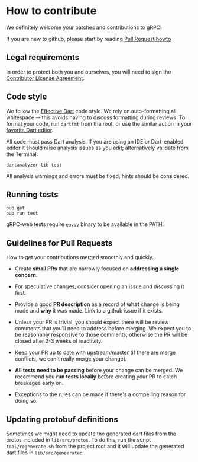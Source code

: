# How to contribute

We definitely welcome your patches and contributions to gRPC!

If you are new to github, please start by reading [Pull Request
howto](https://help.github.com/articles/about-pull-requests/)

## Legal requirements

In order to protect both you and ourselves, you will need to sign the
[Contributor License
Agreement](https://identity.linuxfoundation.org/projects/cncf).

## Code style

We follow the [Effective
Dart](https://www.dartlang.org/guides/language/effective-dart/style) code style.
We rely on auto-formatting all whitespace -- this avoids having to discuss
formatting during reviews. To format your code, run `dartfmt` from the root, or
use the similar action in your [favorite Dart
editor](https://www.dartlang.org/tools).

All code must pass Dart analysis. If you are using an IDE or Dart-enabled editor
it should raise analysis issues as you edit; alternatively validate from the
Terminal:

```
dartanalyzer lib test
```

All analysis warnings and errors must be fixed; hints should be considered.

## Running tests

```
pub get
pub run test
```

gRPC-web tests require [`envoy`](
https://www.envoyproxy.io/docs/envoy/latest/start/start.html) binary to be
available in the PATH.

## Guidelines for Pull Requests

How to get your contributions merged smoothly and quickly.

- Create **small PRs** that are narrowly focused on **addressing a single
concern**.

- For speculative changes, consider opening an issue and discussing it first.

- Provide a good **PR description** as a record of **what** change is being made
and **why** it was made. Link to a github issue if it exists.

- Unless your PR is trivial, you should expect there will be review comments
that you'll need to address before merging. We expect you to be reasonably
responsive to those comments, otherwise the PR will be closed after 2-3 weeks of
inactivity.

- Keep your PR up to date with upstream/master (if there are merge conflicts, we
can't really merge your change).

- **All tests need to be passing** before your change can be merged. We
recommend you **run tests locally** before creating your PR to catch breakages
early on.

- Exceptions to the rules can be made if there's a compelling reason for doing
so.

## Updating protobuf definitions
Sometimes we might need to update the generated dart files from the protos included in `lib/src/protos`. To do this, run the script `tool/regenerate.sh` from the project root and it will update the generated dart files in `lib/src/geneerated`.